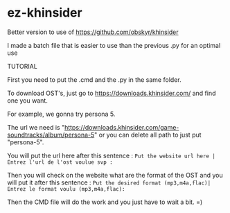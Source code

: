 # ez-khinsider
Better version to use of https://github.com/obskyr/khinsider

I made a batch file that is easier to use than the previous .py for an optimal use 

  TUTORIAL

First you need to put the .cmd and the .py in the same folder.

To download OST's, just go to https://downloads.khinsider.com/ and find one you want.

For example, we gonna try persona 5.

The url we need is "https://downloads.khinsider.com/game-soundtracks/album/persona-5" or you can delete all path to just put "persona-5".

You will put the url here after this sentence : ```Put the website url here | Entrez l'url de l'ost voulue svp :```

Then you will check on the website what are the format of the OST and you will put it after this sentence : ```Put the desired format (mp3,m4a,flac)| Entrez le format voulu (mp3,m4a,flac):```

  Then the CMD file will do the work and you just have to wait a bit. =)
